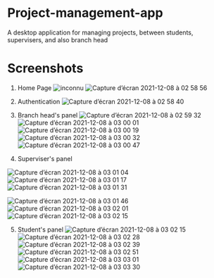 # Project-management-app
A desktop application for managing projects, between students, supervisers, and also branch head

# Screenshots
1. Home Page 
![inconnu](https://user-images.githubusercontent.com/66096541/145134673-88e4970d-670e-429f-b71b-d74239458099.png)
![Capture d’écran 2021-12-08 à 02 58 56](https://user-images.githubusercontent.com/66096541/145135398-b3623690-c62d-4228-b0f7-4388065752e8.png)

2. Authentication
![Capture d’écran 2021-12-08 à 02 58 40](https://user-images.githubusercontent.com/66096541/145135404-3b80dc8d-b2cd-4ec4-80e3-6b5587857065.png)

3. Branch head's panel
![Capture d’écran 2021-12-08 à 02 59 32](https://user-images.githubusercontent.com/66096541/145135421-ee380d93-7758-4ec3-9695-a1fc82b42d9c.png)
![Capture d’écran 2021-12-08 à 03 00 01](https://user-images.githubusercontent.com/66096541/145135460-4cb6f14f-e7ce-4de8-8e72-57840c879fa9.png)
![Capture d’écran 2021-12-08 à 03 00 19](https://user-images.githubusercontent.com/66096541/145135467-5ceaf730-0dad-4b1a-9fb7-1ab2698ca22c.png)
![Capture d’écran 2021-12-08 à 03 00 32](https://user-images.githubusercontent.com/66096541/145135475-2835cb7d-e8e3-4f9d-82ab-b67c069db382.png)
![Capture d’écran 2021-12-08 à 03 00 47](https://user-images.githubusercontent.com/66096541/145135484-de003c67-1fd3-4743-93d3-06df224109c0.png)

4. Superviser's panel

![Capture d’écran 2021-12-08 à 03 01 04](https://user-images.githubusercontent.com/66096541/145135495-72e2739b-85ae-424b-98cf-39d04e5d8826.png)
![Capture d’écran 2021-12-08 à 03 01 17](https://user-images.githubusercontent.com/66096541/145135502-b46e5170-a6f6-472e-8350-e2c273d0b82a.png)
![Capture d’écran 2021-12-08 à 03 01 31](https://user-images.githubusercontent.com/66096541/145135509-14e40293-d6b7-40a6-8244-735822eedacf.png)

![Capture d’écran 2021-12-08 à 03 01 46](https://user-images.githubusercontent.com/66096541/145135520-925d82aa-1d24-4504-8c2c-7aa911df24a5.png)
![Capture d’écran 2021-12-08 à 03 02 01](https://user-images.githubusercontent.com/66096541/145135526-9b23ace9-2b4e-4afb-b60d-55828c9da2b7.png)
![Capture d’écran 2021-12-08 à 03 02 15](https://user-images.githubusercontent.com/66096541/145135533-ac4c8126-a59b-4444-b0c3-73aeab60f109.png)

5. Student's panel
![Capture d’écran 2021-12-08 à 03 02 15](https://user-images.githubusercontent.com/66096541/145135533-ac4c8126-a59b-4444-b0c3-73aeab60f109.png)
![Capture d’écran 2021-12-08 à 03 02 28](https://user-images.githubusercontent.com/66096541/145135543-913620af-e5f4-464b-88b6-3255ae444b62.png)
![Capture d’écran 2021-12-08 à 03 02 39](https://user-images.githubusercontent.com/66096541/145135558-c0b9b108-681f-4fcd-b854-b9949bad465d.png)
![Capture d’écran 2021-12-08 à 03 02 51](https://user-images.githubusercontent.com/66096541/145135560-bdb0cfde-2aaf-4616-9512-a1f228559503.png)
![Capture d’écran 2021-12-08 à 03 03 01](https://user-images.githubusercontent.com/66096541/145135567-6af22d8c-1b3a-4fb8-877a-aa0702317eac.png)
![Capture d’écran 2021-12-08 à 03 03 30](https://user-images.githubusercontent.com/66096541/145135573-c13b1f81-f7cc-4aed-a879-06f76724fa17.png)

